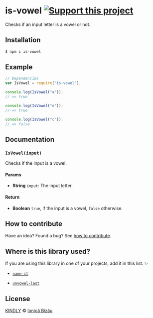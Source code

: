 # is-vowel [![Support this project][donate-now]][paypal-donations]

Checks if an input letter is a vowel or not.

## Installation

```sh
$ npm i is-vowel
```

## Example

```js
// Dependencies
var IsVowel = require("is-vowel");

console.log(IsVowel("a"));
// => true

console.log(IsVowel("e"));
// => true

console.log(IsVowel("c"));
// => false
```

## Documentation

### `IsVowel(input)`
Checks if the input is a vowel.

#### Params
- **String** `input`: The input letter.

#### Return
- **Boolean** `true`, if the input is a vowel, `false` otherwise.

## How to contribute
Have an idea? Found a bug? See [how to contribute][contributing].

## Where is this library used?
If you are using this library in one of your projects, add it in this list. :sparkles:

 - [`name-it`](https://github.com/IonicaBizau/name-it#readme)

 - [`unvowel-last`](https://github.com/IonicaBizau/unvowel-last#readme)

## License

[KINDLY][license] © [Ionică Bizău][website]

[license]: http://ionicabizau.github.io/kindly-license/?author=Ionic%C4%83%20Biz%C4%83u%20%3Cbizauionica@gmail.com%3E&year=2015

[website]: http://ionicabizau.net
[paypal-donations]: https://www.paypal.com/cgi-bin/webscr?cmd=_s-xclick&hosted_button_id=RVXDDLKKLQRJW
[donate-now]: http://i.imgur.com/6cMbHOC.png

[contributing]: /CONTRIBUTING.md
[docs]: /DOCUMENTATION.md